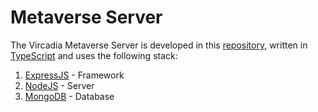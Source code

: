 # Metaverse Server

The Vircadia Metaverse Server is developed in this [repository](https://github.com/vircadia/Iamus), written in [TypeScript](https://www.typescriptlang.org/) and uses the following stack:

1. [ExpressJS](https://expressjs.com/) - Framework
1. [NodeJS](https://nodejs.org/) - Server
1. [MongoDB](https://www.mongodb.com/) - Database
